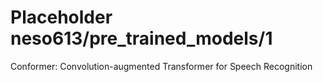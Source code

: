 # Placeholder neso613/pre_trained_models/1
Conformer: Convolution-augmented Transformer for Speech Recognition
